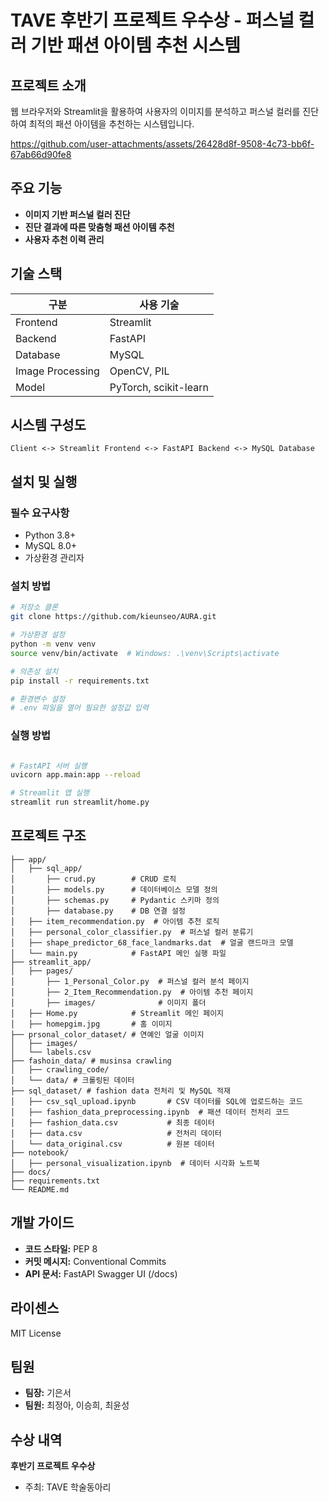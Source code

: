 # TAVE 후반기 프로젝트 우수상 - 퍼스널 컬러 기반 패션 아이템 추천 시스템
## 프로젝트 소개
웹 브라우저와 Streamlit을 활용하여 사용자의 이미지를 분석하고 퍼스널 컬러를 진단하여 최적의 패션 아이템을 추천하는 시스템입니다.

https://github.com/user-attachments/assets/26428d8f-9508-4c73-bb6f-67ab66d90fe8

## 주요 기능
- **이미지 기반 퍼스널 컬러 진단**
- **진단 결과에 따른 맞춤형 패션 아이템 추천**
- **사용자 추천 이력 관리**

## 기술 스택

| 구분       | 사용 기술                |
|------------|--------------------------|
| Frontend   | Streamlit                |
| Backend    | FastAPI                  |
| Database   | MySQL                    |
| Image Processing | OpenCV, PIL        |
| Model      | PyTorch, scikit-learn    |

## 시스템 구성도
```
Client <-> Streamlit Frontend <-> FastAPI Backend <-> MySQL Database
```

## 설치 및 실행

### 필수 요구사항
- Python 3.8+
- MySQL 8.0+
- 가상환경 관리자

### 설치 방법
```bash
# 저장소 클론
git clone https://github.com/kieunseo/AURA.git

# 가상환경 설정
python -m venv venv
source venv/bin/activate  # Windows: .\venv\Scripts\activate

# 의존성 설치
pip install -r requirements.txt

# 환경변수 설정
# .env 파일을 열어 필요한 설정값 입력
```

### 실행 방법
```bash

# FastAPI 서버 실행
uvicorn app.main:app --reload

# Streamlit 앱 실행
streamlit run streamlit/home.py
```

## 프로젝트 구조
```
├── app/
│   ├── sql_app/           
│       ├── crud.py        # CRUD 로직
│       ├── models.py      # 데이터베이스 모델 정의
│       ├── schemas.py     # Pydantic 스키마 정의
│       ├── database.py    # DB 연결 설정
│   ├── item_recommendation.py  # 아이템 추천 로직
│   ├── personal_color_classifier.py  # 퍼스널 컬러 분류기
│   ├── shape_predictor_68_face_landmarks.dat  # 얼굴 랜드마크 모델
│   └── main.py            # FastAPI 메인 실행 파일
├── streamlit_app/
│   ├── pages/             
│       ├── 1_Personal_Color.py  # 퍼스널 컬러 분석 페이지
│       ├── 2_Item_Recommendation.py  # 아이템 추천 페이지
│       ├── images/              # 이미지 폴더
│   ├── Home.py            # Streamlit 메인 페이지
│   ├── homepgim.jpg       # 홈 이미지
├── prsonal_color_dataset/ # 연예인 얼굴 이미지
│   ├── images/          
│   └── labels.csv
├── fashoin_data/ # musinsa crawling
│   ├── crawling_code/          
│   └── data/ # 크롤링된 데이터
├── sql_dataset/ # fashion data 전처리 및 MySQL 적재
│   ├── csv_sql_upload.ipynb       # CSV 데이터를 SQL에 업로드하는 코드
│   ├── fashion_data_preprocessing.ipynb  # 패션 데이터 전처리 코드
│   ├── fashion_data.csv           # 최종 데이터
│   ├── data.csv                   # 전처리 데이터
│   └── data_original.csv          # 원본 데이터
├── notebook/             
│   ├── personal_visualization.ipynb  # 데이터 시각화 노트북    
├── docs/                          
├── requirements.txt    
└── README.md
```

## 개발 가이드
- **코드 스타일:** PEP 8
- **커밋 메시지:** Conventional Commits
- **API 문서:** FastAPI Swagger UI (/docs)

## 라이센스
MIT License

## 팀원
- **팀장:** 기은서
- **팀원:** 최정아, 이승희, 최윤성

## 수상 내역
**후반기 프로젝트 우수상**
- 주최: TAVE 학술동아리

